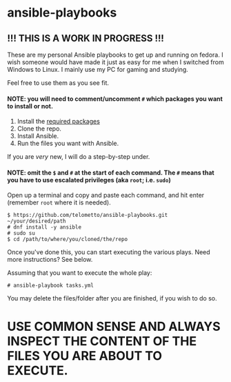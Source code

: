 # ansible-playbooks
## !!! THIS IS A WORK IN PROGRESS !!!
These are my personal Ansible playbooks to get up and running on fedora.
I wish someone would have made it just as easy for me when I switched from Windows to Linux.
I mainly use my PC for gaming and studying.

Feel free to use them as you see fit.

#### NOTE: you will need to comment/uncomment `#` which packages you want to install or not.
1. Install the [required packages](https://github.com/telometto/ansible-playbooks/blob/main/requirements.md)
2. Clone the repo.
3. Install Ansible.
4. Run the files you want with Ansible.

If you are *very* new, I will do a step-by-step under.

#### NOTE: omit the `$` and `#` at the start of each command. The `#` means that you have to use escalated privileges (aka `root`; i.e. `sudo`)

Open up a terminal and copy and paste each command, and hit enter (remember `root` where it is needed).
```
$ https://github.com/telometto/ansible-playbooks.git ~/your/desired/path
# dnf install -y ansible
# sudo su
$ cd /path/to/where/you/cloned/the/repo
```

Once you've done this, you can start executing the various plays. Need more instructions? See below.

Assuming that you want to execute the whole play:
```
# ansible-playbook tasks.yml
```

You may delete the files/folder after you are finished, if you wish to do so.

# USE COMMON SENSE AND ALWAYS INSPECT THE CONTENT OF THE FILES YOU ARE ABOUT TO EXECUTE.